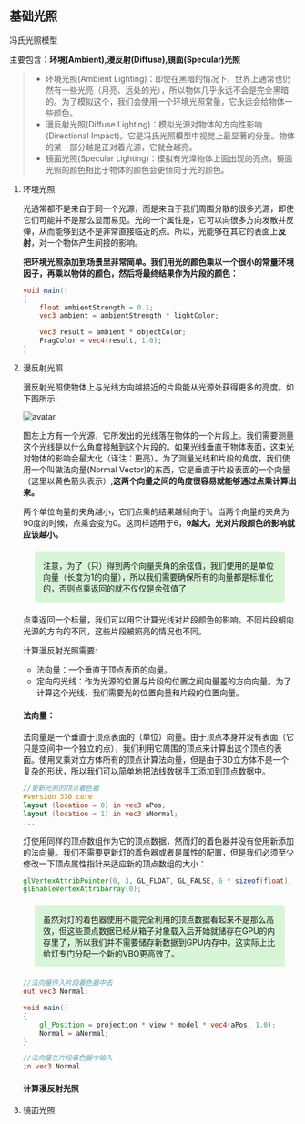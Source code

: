 ## 基础光照

冯氏光照模型

主要包含：**环境(Ambient),漫反射(Diffuse),镜面(Specular)光照**

> - 环境光照(Ambient Lighting)：即使在黑暗的情况下，世界上通常也仍然有一些光亮（月亮、远处的光），所以物体几乎永远不会是完全黑暗的。为了模拟这个，我们会使用一个环境光照常量，它永远会给物体一些颜色。
> - 漫反射光照(Diffuse Lighting)：模拟光源对物体的方向性影响(Directional Impact)。它是冯氏光照模型中视觉上最显著的分量。物体的某一部分越是正对着光源，它就会越亮。
> - 镜面光照(Specular Lighting)：模拟有光泽物体上面出现的亮点。镜面光照的颜色相比于物体的颜色会更倾向于光的颜色。

1. 环境光照

   ​		光通常都不是来自于同一个光源，而是来自于我们周围分散的很多光源，即使它们可能并不是那么显而易见。光的一个属性是，它可以向很多方向发散并反弹，从而能够到达不是非常直接临近的点。所以，光能够在其它的表面上**反射**，对一个物体产生间接的影响。

   **把环境光照添加到场景里非常简单。我们用光的颜色乘以一个很小的常量环境因子，再乘以物体的颜色，然后将最终结果作为片段的颜色：**

   ```glsl
   void main()
   {
       float ambientStrength = 0.1;
       vec3 ambient = ambientStrength * lightColor;
   
       vec3 result = ambient * objectColor;
       FragColor = vec4(result, 1.0);
   }
   
   ```

   

2. 漫反射光照

   漫反射光照使物体上与光线方向越接近的片段能从光源处获得更多的亮度。如下图所示:

   ![avatar](/Users/adsionli/Desktop/生产开发/笔记/opengl/光照/image/diffuse_light.png)

   ​		图左上方有一个光源，它所发出的光线落在物体的一个片段上。我们需要测量这个光线是以什么角度接触到这个片段的。如果光线垂直于物体表面，这束光对物体的影响会最大化（译注：更亮）。为了测量光线和片段的角度，我们使用一个叫做法向量(Normal Vector)的东西，它是垂直于片段表面的一个向量（这里以黄色箭头表示）,**这两个向量之间的角度很容易就能够通过点乘计算出来。**

   ​		两个单位向量的夹角越小，它们点乘的结果越倾向于1。当两个向量的夹角为90度的时候，点乘会变为0。这同样适用于θ，**θ越大，光对片段颜色的影响就应该越小。**

   <div style="background-color:#D8F5D8;boarder: 2px solid #AFDFAF;padding:15px;margin:20px;border-radius:5px">注意，为了（只）得到两个向量夹角的余弦值，我们使用的是单位向量（长度为1的向量），所以我们需要确保所有的向量都是标准化的，否则点乘返回的就不仅仅是余弦值了</div>

   ​		点乘返回一个标量，我们可以用它计算光线对片段颜色的影响。不同片段朝向光源的方向的不同，这些片段被照亮的情况也不同。

   计算漫反射光照需要:

   - 法向量：一个垂直于顶点表面的向量。
   - 定向的光线：作为光源的位置与片段的位置之间向量差的方向向量。为了计算这个光线，我们需要光的位置向量和片段的位置向量。

   #### 法向量：

   ​		法向量是一个垂直于顶点表面的（单位）向量。由于顶点本身并没有表面（它只是空间中一个独立的点），我们利用它周围的顶点来计算出这个顶点的表面。使用叉乘对立方体所有的顶点计算法向量，但是由于3D立方体不是一个复杂的形状，所以我们可以简单地把法线数据手工添加到顶点数据中。

   ```glsl
   //更新光照的顶点着色器
   #version 330 core
   layout (location = 0) in vec3 aPos;
   layout (location = 1) in vec3 aNormal;
   ...
   ```

   ​		灯使用同样的顶点数组作为它的顶点数据，然而灯的着色器并没有使用新添加的法向量。我们不需要更新灯的着色器或者是属性的配置，但是我们必须至少修改一下顶点属性指针来适应新的顶点数组的大小：

   ```glsl
   glVertexAttribPointer(0, 3, GL_FLOAT, GL_FALSE, 6 * sizeof(float), (void*)0);
   glEnableVertexAttribArray(0);
   ```

   <div style="background-color:#D8F5D8;boarder: 2px solid #AFDFAF;padding:15px;margin:20px;border-radius:5px">虽然对灯的着色器使用不能完全利用的顶点数据看起来不是那么高效，但这些顶点数据已经从箱子对象载入后开始就储存在GPU的内存里了，所以我们并不需要储存新数据到GPU内存中。这实际上比给灯专门分配一个新的VBO更高效了。</div>

   ```glsl
   //法向量传入片段着色器中去
   out vec3 Normal;
   
   void main()
   {
       gl_Position = projection * view * model * vec4(aPos, 1.0);
       Normal = aNormal;
   }
   
   //法向量在片段着色器中输入
   in vec3 Normal	
   ```

   #### 计算漫反射光照

   

3. 镜面光照


